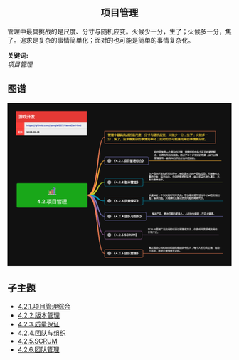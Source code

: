 <h2 align="center">项目管理</h2>
<p>
管理中最具挑战的是尺度、分寸与随机应变。火候少一分，生了；火候多一分，焦了。追求是复杂的事情简单化；面对的也可能是简单的事情复杂化。
</p>

**关键词:**<br/> 
*项目管理*

## 图谱
![图片加载中...](../exports/4.2.项目管理.png?raw=true)

## 子主题
* [4.2.1.项目管理综合](4.2.1.项目管理综合.md)
* [4.2.2.版本管理](4.2.1.版本管理.md)
* [4.2.3.质量保证](4.2.3.质量保证.md)
* [4.2.4.团队与组织](4.2.4.团队与组织.md)
* [4.2.5.SCRUM](4.2.5.SCRUM.md)
* [4.2.6.团队管理](4.2.6.团队管理.md)
